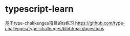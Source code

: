 # typescript-learn
基于type-chakkenges项目的ts练习
https://github.com/type-challenges/type-challenges/blob/main/questions